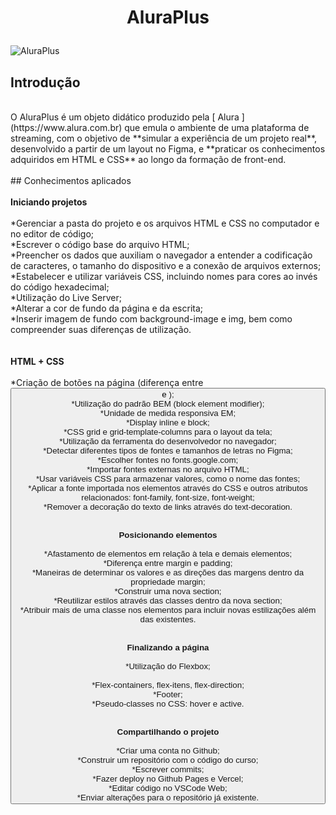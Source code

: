 <h1 align="center">
  <p align="center">AluraPlus</p>
 </h1>
 
![AluraPlus](https://user-images.githubusercontent.com/95223411/196437210-68372c6f-0255-4374-8fe7-028926ecae78.png)

## Introdução
<br />
O AluraPlus é um objeto didático produzido pela [ Alura ](https://www.alura.com.br) que emula o ambiente de uma plataforma de streaming, com o objetivo de **simular a experiência de um projeto real**, desenvolvido a partir de um layout no Figma, e **praticar os conhecimentos adquiridos em HTML e CSS** ao longo da formação de front-end. 
<br />
<br />
## Conhecimentos aplicados
<br />
<br />
  <strong>Iniciando projetos</strong>
<br />
<br />
  *Gerenciar a pasta do projeto e os arquivos HTML e CSS no computador e no editor de código; <br />
  *Escrever o código base do arquivo HTML; <br />
  *Preencher os dados que auxiliam o navegador a entender a codificação de caracteres, o tamanho do dispositivo e a conexão de arquivos externos; <br />
  *Estabelecer e utilizar variáveis CSS, incluindo nomes para cores ao invés do código hexadecimal; <br />
  *Utilização do Live Server; <br />
  *Alterar a cor de fundo da página e da escrita; <br />
  *Inserir imagem de fundo com background-image e img, bem como compreender suas diferenças de utilização. <br />
<br />
<br />
  <strong>HTML + CSS</strong>
<br />
<br />
  *Criação de botões na página (diferença entre <button> e <a>);<br />
  *Utilização do padrão BEM (block element modifier);<br />
  *Unidade de medida responsiva EM;<br />
  *Display inline e block;<br />
  *CSS grid e grid-template-columns para o layout da tela;<br />
  *Utilização da ferramenta do desenvolvedor no navegador;<br />
  *Detectar diferentes tipos de fontes e tamanhos de letras no Figma;<br />
  *Escolher fontes no fonts.google.com;<br />
  *Importar fontes externas no arquivo HTML;<br />
  *Usar variáveis CSS para armazenar valores, como o nome das fontes;<br />
  *Aplicar a fonte importada nos elementos através do CSS e outros atributos relacionados: font-family, font-size, font-weight;<br />
  *Remover a decoração do texto de links através do text-decoration.<br />
<br />
<br />
  <strong>Posicionando elementos</strong>
<br />
<br />
  *Afastamento de elementos em relação à tela e demais elementos;<br />
  *Diferença entre margin e padding;<br />
  *Maneiras de determinar os valores e as direções das margens dentro da propriedade margin;<br />
  *Construir uma nova section;<br />
  *Reutilizar estilos através das classes dentro da nova section;<br />
  *Atribuir mais de uma classe nos elementos para incluir novas estilizações além das existentes.<br />
<br />
  <br />
 <strong>Finalizando a página</strong>
<br />
<br />
  *Utilização do Flexbox;<br /><br />
  *Flex-containers, flex-itens, flex-direction;<br />
  *Footer;<br />
  *Pseudo-classes no CSS: hover e active.<br />
<br />
<br />
 <strong>Compartilhando o projeto</strong>
<br />
<br />
  *Criar uma conta no Github;<br />
  *Construir um repositório com o código do curso;<br />
  *Escrever commits;<br />
  *Fazer deploy no Github Pages e Vercel;<br />
  *Editar código no VSCode Web;<br />
  *Enviar alterações para o repositório já existente.<br />
